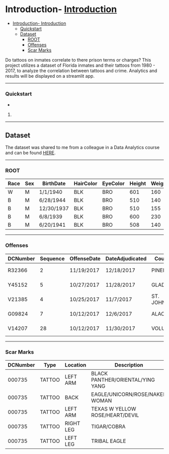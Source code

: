 # Introduction- [Introduction](#introduction)
- [Introduction- Introduction](#introduction--introduction)
    - [Quickstart](#quickstart)
  - [Dataset](#dataset)
    - [ROOT](#root)
    - [Offenses](#offenses)
    - [Scar Marks](#scar-marks)


Do tattoos on inmates correlate to there prison terms or charges? This project utilizes a dataset of Florida inmates and their tattoos from 1980 - 2017, to analyze the correlation between tattoos and crime. Analytics and results will be displayed on a streamlit app. 

---

### Quickstart

* 
1. 

---

## Dataset

The dataset was shared to me from a colleague in a Data Analytics course and can be found [HERE](https://www.dropbox.com/sh/5mhudhvlx49sysw/AAAD0CBKKWs2WwbxyoHhKaM0a?dl=0).

---

### ROOT

| Race | Sex | BirthDate  | HairColor | EyeColor | Height | Weight | PrisonReleaseDate | ReceiptDate | releasedateflag\_descr | custody\_description | FACILITY\_description |
| ---- | --- | ---------- | --------- | -------- | ------ | ------ | ----------------- | ----------- | ---------------------- | -------------------- | --------------------- |
| W    | M   | 1/1/1940   | BLK       | BRO      | 601    | 160    |                   | 10/8/1976   | life sentence          | CLOSE                | ZEPHYRHILLS C.I.      |
| B    | M   | 6/28/1944  | BLK       | BRO      | 510    | 140    |                   | 10/12/1971  | life sentence          | CLOSE                | UNION C.I.            |
| B    | M   | 12/30/1937 | BLK       | BRO      | 510    | 155    |                   | 1/19/1960   | life sentence          | MEDIUM               | LAKE C.I.             |
| B    | M   | 6/8/1939   | BLK       | BRO      | 600    | 230    | 2/8/2019          | 12/15/2015  | valid release date     | CLOSE                | NWFRC ANNEX.          |
| B    | M   | 6/20/1941  | BLK       | BRO      | 508    | 140    |                   | 7/28/1976   | life sentence          | CLOSE                | S.F.R.C SOUTH UNIT    |

---

### Offenses

| DCNumber | Sequence | OffenseDate | DateAdjudicated | County    | CaseNumber | prisonterm | ProbationTerm | ParoleTerm | adjudicationcharge\_descr | qualifier\_descr | adjudication\_descr       |
| -------- | -------- | ----------- | --------------- | --------- | ---------- | ---------- | ------------- | ---------- | ------------------------- | ---------------- | ------------------------- |
| R32366   | 2        | 11/19/2017  | 12/18/2017      | PINELLAS  | 1714110    | 0010600    | 0000000       | 0000000    | COCAINE - POSSESSION      | PRINCIPAL        | ADJUDICATION NOT WITHHELD |
| Y45152   | 5        | 10/27/2017  | 11/28/2017      | GLADES    | 1700148    | 0030000    | 0000000       | 0000000    | COCAINE - POSSESSION      | PRINCIPAL        | ADJUDICATION NOT WITHHELD |
| V21385   | 4        | 10/25/2017  | 11/7/2017       | ST. JOHNS | 1701588    | 0010003    | 0000000       | 0000000    | COCAINE - POSSESSION      | PRINCIPAL        | ADJUDICATION NOT WITHHELD |
| G09824   | 7        | 10/12/2017  | 12/6/2017       | ALACHUA   | 1703733    | 0010600    | 0000000       | 0000000    | COCAINE - POSSESSION      | PRINCIPAL        | ADJUDICATION NOT WITHHELD |
| V14207   | 28       | 10/12/2017  | 11/30/2017      | VOLUSIA   | 1713094    | 0010001    | 0000000       | 0000000    | COCAINE - POSSESSION      | PRINCIPAL        | ADJUDICATION NOT WITHHELD |

---

### Scar Marks

| DCNumber | Type   | Location  | Description                      |
| -------- | ------ | --------- | -------------------------------- |
| 000735   | TATTOO | LEFT ARM  | BLACK PANTHER/ORIENTAL/YING YANG |
| 000735   | TATTOO | BACK      | EAGLE/UNICORN/ROSE/NAKED WOMAN   |
| 000735   | TATTOO | LEFT ARM  | TEXAS W YELLOW ROSE/HEART/DEVIL  |
| 000735   | TATTOO | RIGHT LEG | TIGAR/COBRA                      |
| 000735   | TATTOO | LEFT LEG  | TRIBAL EAGLE                     |


